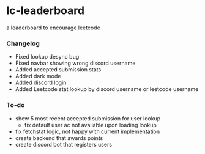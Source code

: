 # lc-leaderboard

a leaderboard to encourage leetcode

### Changelog

- Fixed lookup desync bug
- Fixed navbar showing wrong discord username
- Added accepted submission stats
- Added dark mode
- Added discord login
- Added Leetcode stat lookup by discord username or leetcode username

### To-do

- ~~show 5 most recent accepted submission for user lookup~~
  - fix default user ac not available upon loading lookup
- fix fetchstat logic, not happy with current implementation
- create backend that awards points
- create discord bot that registers users
